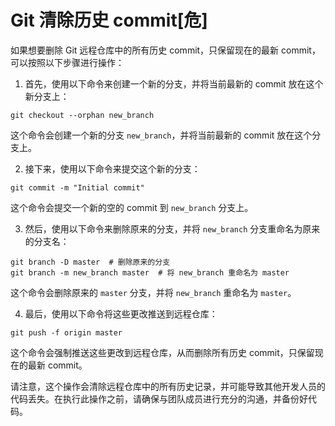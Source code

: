 # Git 清除历史 commit[危]



如果想要删除 Git 远程仓库中的所有历史 commit，只保留现在的最新 commit，可以按照以下步骤进行操作：

1. 首先，使用以下命令来创建一个新的分支，并将当前最新的 commit 放在这个新分支上：

```shell
git checkout --orphan new_branch
```

这个命令会创建一个新的分支 `new_branch`，并将当前最新的 commit 放在这个分支上。

2. 接下来，使用以下命令来提交这个新的分支：

```shell
git commit -m "Initial commit"
```

这个命令会提交一个新的空的 commit 到 `new_branch` 分支上。

3. 然后，使用以下命令来删除原来的分支，并将 `new_branch` 分支重命名为原来的分支名：

```shell
git branch -D master  # 删除原来的分支
git branch -m new_branch master  # 将 new_branch 重命名为 master
```

这个命令会删除原来的 `master` 分支，并将 `new_branch` 重命名为 `master`。

4. 最后，使用以下命令将这些更改推送到远程仓库：

```shell
git push -f origin master
```

这个命令会强制推送这些更改到远程仓库，从而删除所有历史 commit，只保留现在的最新 commit。

请注意，这个操作会清除远程仓库中的所有历史记录，并可能导致其他开发人员的代码丢失。在执行此操作之前，请确保与团队成员进行充分的沟通，并备份好代码。